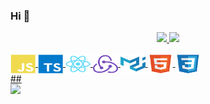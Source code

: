 ### Hi 👋

<div align="center">
  <a href="https://github.com/lmiguelg">
  <img height="180em" src="https://github-readme-stats.vercel.app/api?username=lmiguelg&show_icons=true&theme=dark&include_all_commits=true&count_private=true"/>
  <img height="180em" src="https://github-readme-stats.vercel.app/api/top-langs/?username=lmiguelg&layout=compact&langs_count=7&theme=dark"/>
</div>

 <div style="display: inline_block"><br>
  <img align="center" alt="lmiguelg-Js" height="30" width="40" src="https://raw.githubusercontent.com/devicons/devicon/master/icons/javascript/javascript-plain.svg">
  <img align="center" alt="lmiguelg-Ts" height="30" width="40" src="https://raw.githubusercontent.com/devicons/devicon/master/icons/typescript/typescript-plain.svg">
  <img align="center" alt="lmiguelg-React" height="30" width="40" src="https://raw.githubusercontent.com/devicons/devicon/master/icons/react/react-original.svg">
   <img align="center" alt="lmiguelg-Redux" height="30" width="40" src="https://raw.githubusercontent.com/devicons/devicon/master/icons/redux/redux-original.svg">
   <img align="center" alt="lmiguelg-MUI" height="30" width="40" src="https://raw.githubusercontent.com/devicons/devicon/master/icons/materialui/materialui-original.svg">
  <img align="center" alt="lmiguelg-HTML" height="30" width="40" src="https://raw.githubusercontent.com/devicons/devicon/master/icons/html5/html5-original.svg">
  <img align="center" alt="lmiguelg-CSS" height="30" width="40" src="https://raw.githubusercontent.com/devicons/devicon/master/icons/css3/css3-original.svg">
   
   
</div>
    ##
  <div> 
  <a href="https://www.linkedin.com/in/luis-miguel-goncalves/" target="_blank"><img src="https://img.shields.io/badge/-LinkedIn-%230077B5?style=for-the-badge&logo=linkedin&logoColor=white" target="_blank"></a> 
 
</div>
